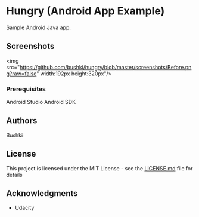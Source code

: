 # Hungry (Android App Example)

Sample Android Java app.

## Screenshots

<img src="https://github.com/bushki/hungry/blob/master/screenshots/Before.png?raw=false" width:192px height:320px"/>


### Prerequisites

Android Studio
Android SDK

## Authors

Bushki

## License

This project is licensed under the MIT License - see the [LICENSE.md](LICENSE.md) file for details

## Acknowledgments

* Udacity

